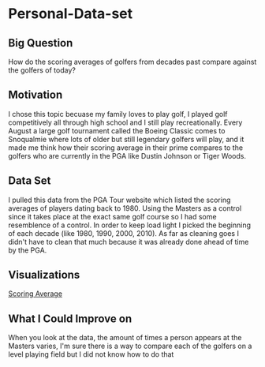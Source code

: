 # Personal-Data-set

## Big Question
How do the scoring averages of golfers from decades past compare against the golfers of today?

## Motivation
I chose this topic becuase my family loves to play golf, I played golf competitively all through high school and I still play recreationally. Every August a large golf tournament called the Boeing Classic comes to Snoqualmie where lots of older but still legendary golfers will play, and it made me think how their scoring average in their prime compares to the golfers who are currently in the PGA like Dustin Johnson or Tiger Woods.

## Data Set
I pulled this data from the PGA Tour website which listed the scoring averages of players dating back to 1980. Using the Masters as a control since it takes place at the exact same golf course so I had some resemblence of a control. In order to keep load light I picked the beginning of each decade (like 1980, 1990, 2000, 2010). As far as cleaning goes I didn't have to clean that much because it was already done ahead of time by the PGA.

## Visualizations
[Scoring Average](Peresonal%20Data%20Set/graph.png)

## What I Could Improve on
When you look at the data, the amount of times a person appears at the Masters varies, I'm sure there is a way to compare each of the golfers on a level playing field but I did not know how to do that
